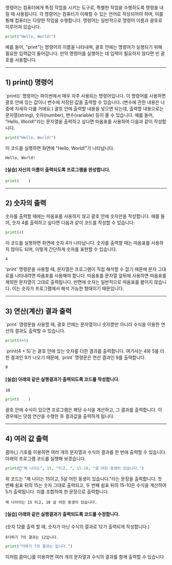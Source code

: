 명령어는 컴퓨터에게 특정 작업을 시키는 도구로, 특별한 작업을 수행하도록 명령을 내릴 때 사용됩니다. 각 명령어는 컴퓨터가 이해할 수 있는 언어로 작성되어야 하며, 이를 통해 컴퓨터는 다양한 작업을 수행합니다. 명령어는 일반적으로 명령어 이름과 괄호로 이루어져 있습니다.
```python
print("Hello, World!")
```
 예를 들어, "print"는 명령어의 이름을 나타내며, 괄호 안에는 명령어가 실행되기 위해 필요한 입력값이 들어갑니다. 만약 명령어를 실행하는 데 입력이 필요하지 않다면 빈 괄호를 사용합니다.

---
## 1) print() 명령어

\`print()\` 명령어는 파이썬에서 매우 자주 사용되는 명령어입니다. 이 명령어를 사용하면 괄호 안에 있는 값이나 변수에 저장된 값을 출력할 수 있습니다. (변수에 관한 내용은 나중에 자세히 다룰 거에요.)
괄호 안에 출력할 내용을 넣으면 되는데, 출력할 내용으로는 문자열(string), 숫자(number), 변수(variable) 등이 올 수 있습니다.
예를 들어, "Hello, World!"라는 문자열을 출력하고 싶다면 따옴표를 사용하여 다음과 같이 작성합니다.
```python
print("Hello, World!")
```

이 코드를 실행하면 화면에 "Hello, World!"가 나타납니다.
```
Hello, World!
```

#### [실습] 자신의 이름이 출력되도록 프로그램을 완성합니다.
```python
print(    )
```

---
## 2) 숫자의 출력

숫자를 출력할 때에는 따옴표를 사용하지 않고 괄호 안에 숫자만을 작성합니다. 예를 들어, 숫자 4를 출력하고 싶다면 다음과 같이 코드를 작성할 수 있습니다:
```python
print(4)
```

이 코드를 실행하면 화면에 숫자 4가 나타납니다. 숫자를 출력할 때는 따옴표를 사용하지 않아도 되며, 이렇게 간단하게 숫자를 표현할 수 있습니다.
```
4
```


'print' 명령문을 사용할 때, 문자열은 프로그램이 직접 해석할 수 없기 때문에 문자 그대로를 나타내려면 따옴표를 사용해야 합니다. 따옴표를 문자열 앞뒤에 사용하면 따옴표를 제외한 문자열이 그대로 출력됩니다. 반면에 숫자는 일반적으로 따옴표를 붙이지 않습니다. 이는 숫자가 프로그램에서 해석 가능한 형태이기 때문입니다.

---
## 3) 연산(계산) 결과 출력

\`print\` 명령문을 사용할 때, 괄호 안에는 문자열이나 숫자뿐만 아니라 수식을 이용한 연산의 결과도 출력할 수 있습니다.
```python
print(4+5)
```

\`print(4 + 5)\`는 괄호 안에 있는 숫자를 더한 결과를 출력합니다. 여기서는 4와 5를 더한 결과인 9가 나오기 때문에, \`print\` 명령문은 연산 결과인 9를 출력합니다. 
```
9
```

#### [실습] 아래와 같은 실행결과가 출력되도록 코드를 작성합니다.
```
10
```

```python
print(    )
```


괄호 안에 수식이 있으면 프로그램은 해당 수식을 계산하고, 그 결과를 출력합니다. 이 경우에는 덧셈 연산을 수행한 후 결과값을 출력하게 됩니다.

---
## 4) 여러 값 출력

콤마(,) 기호를 이용하면 여러 개의 문자열과 수식의 결과를 한 번에 출력할 수 있습니다. 아래의 프로그램 코드를 실행해 보겠습니다.
```python
print("제 나이는", 15, "이고, ", 15-10, "살 어린 동생이 있습니다.")
```

위 코드는 "제 나이는 15이고, 5살 어린 동생이 있습니다."라는 문장을 출력합니다. 첫 번째 쉼표 뒤의 15는 숫자 그대로 출력되고, 두 번째 쉼표 뒤의 15-10은 수식을 계산하여 5가 출력됩니다. 이를 조합하여 한 문장으로 출력합니다.
```
제 나이이는 15 이고, 10 살 어린 동생이 있습니다.
```

#### [실습] 아래와 같은 실행결과가 출력되도록 코드를 수정합니다.
(숫자 12를 출력 할 때, 숫자가 아닌 수식의 결과로 12가 출력되게 작성합니다.)
```
5더하기 7의 결과는 12입니다.
```

```python
print("더하기 7의 결과는 입니다.")
```


이처럼 콤마(,)를 이용하면 여러 개의 문자열과 수식의 결과를 함께 출력할 수 있습니다
